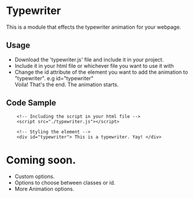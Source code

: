 # Typewriter
This is a module that effects the typewriter animation for your webpage.

## Usage
- Download the 'typewriter.js' file and include it in your project. 
- Include it in your html file or whichever file you want to use it with
- Change the id attribute of the element you want to add the animation to "typewriter". e.g id="typewriter" <br />
Voila! That's the end. The animation starts.

## Code Sample
```
    <!-- Including the script in your html file -->
    <script src="./typewriter.js"></script>

    <!-- Styling the element -->
    <div id="typewriter"> This is a typewriter. Yay! </div>
```

# Coming soon.
- Custom options.
- Options to choose between classes or id.
- More Animation options.
